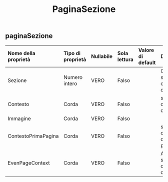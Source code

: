 ﻿---
title: PaginaSezione
second_title: Aspose.Cells Cloud Documen
type: docs
url: /it/specification/model/pagesection/
description: "Aspose.Cells Specifica del modello cloud: PageSection. Gestisci facilmente Excel e altri fogli di calcolo con funzionalità come apertura, generazione, modifica, divisione, unione, confronto e conversione"
weight: 50
---
## **paginaSezione**

 

| Nome della proprietà| Tipo di proprietà| Nullabile| Sola lettura| Valore di default| Descrizione|
|:- |:- |:- |:- |:- |:- |
| Sezione| Numero intero| VERO| Falso|| 0,1,2 sinistra, centro, destra|
| Contesto| Corda| VERO| Falso|| script del contesto della pagina|
| Immagine| Corda| VERO| Falso|||
| ContestoPrimaPagina| Corda| VERO| Falso|| script di contesto della prima pagina|
| EvenPageContext| Corda| VERO| Falso|| Anche lo script del contesto della pagina|

